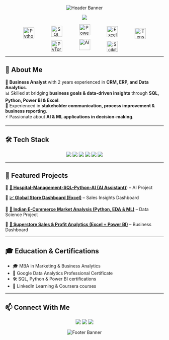 <!-- 🌊 Header Wave Banner --><p align="center"> <img src="https://capsule-render.vercel.app/api?type=waving&color=0f2027,203a43,2c5364&height=220&section=header&text=%F0%9F%91%8B%20Abhijeet%20Kanse&fontSize=42&fontColor=ffffff&animation=twinkling&fontAlignY=35&desc=%20Business%20Analyst%20%7C%20Data%20Analyst%20%7C%20%20&descSize=20&descAlignY=65" alt="Header Banner" /> </p>

<!-- ⌨️ Typing Animation -->
<p align="center">
  <img src="https://readme-typing-svg.herokuapp.com?size=22&duration=3000&color=2c5364&center=true&vCenter=true&width=850&lines=Business+Analyst;Data+Analytics;Turning+Data+into+Business+Decisions" />
</p>

<!-- Floating Wave Icons -->
<p align="center">
  <img src="https://cdn.jsdelivr.net/gh/devicons/devicon/icons/python/python-original.svg" alt="Python" title="Python" width="35" height="35" style="margin: 0 25px; vertical-align: -8px;"/>
  <img src="https://cdn.jsdelivr.net/gh/devicons/devicon/icons/mysql/mysql-original.svg" alt="SQL" title="SQL / MySQL" width="35" height="35" style="margin: 0 25px; vertical-align: -3px;"/>
  <img src="https://img.icons8.com/color/48/power-bi.png" alt="Power BI" title="Power BI" width="35" height="35" style="margin: 0 25px; vertical-align: 2px;"/>
  <img src="https://img.icons8.com/color/48/microsoft-excel-2019--v1.png" alt="Excel" title="Microsoft Excel" width="35" height="35" style="margin: 0 25px; vertical-align: -4px;"/>
  <img src="https://cdn.jsdelivr.net/gh/devicons/devicon/icons/tensorflow/tensorflow-original.svg" alt="TensorFlow" title="TensorFlow" width="35" height="35" style="margin: 0 25px; vertical-align: -10px;"/>
  <img src="https://cdn.jsdelivr.net/gh/devicons/devicon/icons/pytorch/pytorch-original.svg" alt="PyTorch" title="PyTorch" width="35" height="35" style="margin: 0 25px; vertical-align: -5px;"/>
  <img src="https://img.icons8.com/ios-filled/50/000000/artificial-intelligence.png" alt="AI" title="Artificial Intelligence" width="35" height="35" style="margin: 0 25px; vertical-align: 0px;"/>
  <img src="https://cdn.jsdelivr.net/gh/devicons/devicon/icons/scikitlearn/scikitlearn-original.svg" alt="Scikit-Learn" title="Scikit-Learn" width="35" height="35" style="margin: 0 25px; vertical-align: -6px;"/>
</p>

---

## 💼 About Me  

🌟 **Business Analyst** with 2 years experienced in **CRM, ERP, and Data Analytics**.  
📊 Skilled at bridging **business goals & data-driven insights** through **SQL, Python, Power BI & Excel**.  
🤝 Experienced in **stakeholder communication, process improvement & business reporting**.  
⚡ Passionate about **AI & ML applications in decision-making**.  

---

## 🛠️ Tech Stack  

<p align="center">  
  <img src="https://img.shields.io/badge/SQL-4479A1?style=for-the-badge&logo=MySQL&logoColor=white" />  
  <img src="https://img.shields.io/badge/Python-3776AB?style=for-the-badge&logo=python&logoColor=white" />  
  <img src="https://img.shields.io/badge/Power%20BI-F2C811?style=for-the-badge&logo=Power%20BI&logoColor=black" />  
  <img src="https://img.shields.io/badge/Excel-217346?style=for-the-badge&logo=microsoft-excel&logoColor=white" />  
  <img src="https://img.shields.io/badge/AI%2FML-FF6F00?style=for-the-badge&logo=tensorflow&logoColor=white" />  
  <img src="https://img.shields.io/badge/CRM-0052CC?style=for-the-badge&logo=Atlassian&logoColor=white" />  
</p>  

---

## 📂 Featured Projects  

🔹 [**🏥 Hospital-Management-SQL-Python-AI (AI Assistant)**](https://github.com/Abhijeet-Kanse/Hospital-Management-SQL-Python-AI)) –  AI Project  

🔹 [**📈 Global Store Dashboard (Excel)**](https://github.com/Abhijeet-Kanse/Global-Store-Excel-Dashboard-Project-Sales-Analysis-Insights) – Sales Insights Dashboard  

🔹 [**🚀 Indian E-Commerce Market Analysis (Python, EDA & ML)**](https://github.com/Abhijeet-Kanse/Indian-Ecommerce-EDA-ML-Python) – Data Science Project  

🔹 [**🏬 Superstore Sales & Profit Analytics (Excel + Power BI)**](https://github.com/Abhijeet-Kanse/Superstore-Sales-Analytics-Excel-PowerBI) – Business Dashboard  

---

## 🎓 Education & Certifications  

- 🎓 MBA in Marketing & Business Analytics  
- 📜 Google Data Analytics Professional Certificate  
- 🛠 SQL, Python & Power BI certifications  
- 🎯 LinkedIn Learning & Coursera courses  

---

## 📫 Connect With Me  

<p align="center">
  <a href="https://www.linkedin.com/in/abhijeet-kanse"><img src="https://img.shields.io/badge/LinkedIn-0A66C2?style=for-the-badge&logo=linkedin&logoColor=white" /></a>
  <a href="mailto:abhijeetkanse33@gmail.com"><img src="https://img.shields.io/badge/Email-D14836?style=for-the-badge&logo=gmail&logoColor=white" /></a>
  <a href="https://github.com/Abhijeet-Kanse"><img src="https://img.shields.io/badge/GitHub-100000?style=for-the-badge&logo=github&logoColor=white" /></a>
</p>

<!-- 🌊 Footer Wave Banner --><p align="center"> <img src="https://capsule-render.vercel.app/api?type=waving&color=2c5364,203a43,0f2027&height=150&section=footer" alt="Footer Banner" /> </p>
